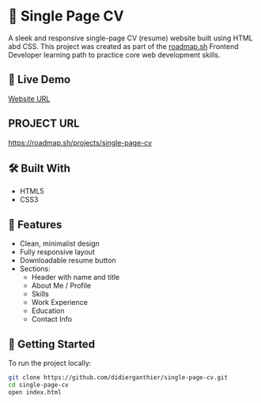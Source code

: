 # 📄 Single Page CV

A sleek and responsive single-page CV (resume) website built using HTML abd CSS. This project was created as part of the [roadmap.sh](https://roadmap.sh) Frontend Developer learning path to practice core web development skills.

## 🔗 Live Demo

[Website URL](https://single-page-cv-liart.vercel.app/)

## PROJECT URL
https://roadmap.sh/projects/single-page-cv

## 🛠️ Built With

- HTML5  
- CSS3 

## 📌 Features

- Clean, minimalist design  
- Fully responsive layout  
- Downloadable resume button  
- Sections:
  - Header with name and title  
  - About Me / Profile  
  - Skills  
  - Work Experience  
  - Education  
  - Contact Info

## 🚀 Getting Started

To run the project locally:

```bash
git clone https://github.com/didierganthier/single-page-cv.git
cd single-page-cv
open index.html
```

